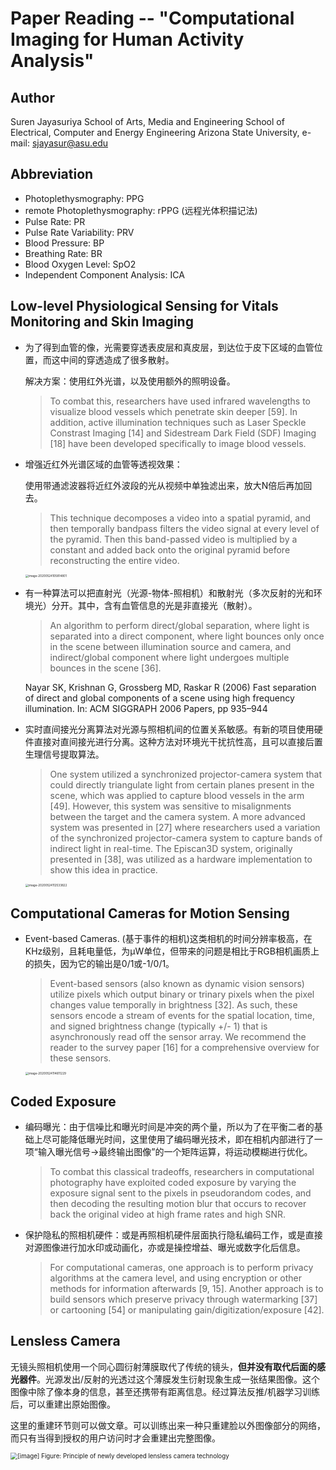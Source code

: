 # Paper Reading -- "Computational Imaging for Human Activity Analysis"

## Author

Suren Jayasuriya
School of Arts, Media and Engineering
School of Electrical, Computer and Energy Engineering
Arizona State University, e-mail: sjayasur@asu.edu

## Abbreviation

- Photoplethysmography: PPG
- remote Photoplethysmography: rPPG (远程光体积描记法) 
- Pulse Rate: PR
- Pulse Rate Variability: PRV
- Blood Pressure: BP
- Breathing Rate: BR
- Blood Oxygen Level: SpO2
- Independent Component Analysis: ICA

## Low-level Physiological Sensing for Vitals Monitoring and Skin Imaging

- 为了得到血管的像，光需要穿透表皮层和真皮层，到达位于皮下区域的血管位置，而这中间的穿透造成了很多散射。

  解决方案：使用红外光谱，以及使用额外的照明设备。

  > To combat this, researchers have used infrared wavelengths to visualize blood vessels which penetrate skin deeper [59]. In addition, active illumination techniques such as Laser Speckle Constrast Imaging [14] and Sidestream Dark Field (SDF) Imaging [18] have been developed specifically to image blood vessels.

- 增强近红外光谱区域的血管等透视效果：

  使用带通滤波器将近红外波段的光从视频中单独滤出来，放大N倍后再加回去。

  > This technique decomposes a video into a spatial pyramid, and then temporally bandpass filters the
  > video signal at every level of the pyramid. Then this band-passed video is multiplied by a constant and added back onto the original pyramid before reconstructing the entire video.

  <img src="Paper Reading -- Computational Imaging for Human Activity Analysis/image-20200524105814801.png" alt="image-20200524105814801" style="zoom:33%;" />

- 有一种算法可以把直射光（光源-物体-照相机）和散射光（多次反射的光和环境光）分开。其中，含有血管信息的光是非直接光（散射）。

  > An algorithm to perform direct/global separation, where light is separated into a direct component, where light bounces only once in the scene between illumination source and camera, and indirect/global component where light undergoes multiple bounces in the scene [36].

  Nayar SK, Krishnan G, Grossberg MD, Raskar R (2006) Fast separation of direct and global components of a scene using high frequency illumination. In: ACM SIGGRAPH 2006 Papers, pp 935–944

- 实时直间接光分离算法对光源与照相机间的位置关系敏感。有新的项目使用硬件直接对直间接光进行分离。这种方法对环境光干扰抗性高，且可以直接后置生理信号提取算法。

  > One system utilized a synchronized projector-camera system that could directly triangulate light from certain planes present in the scene, which was applied to capture blood vessels in the arm [49]. However, this system was sensitive to misalignments between the target and the camera system. A more advanced system was presented in [27] where researchers used a variation of the synchronized projector-camera system to capture bands of indirect light in real-time. The Episcan3D system, originally presented in [38], was utilized as a hardware implementation to show this idea in practice.

  <img src="Paper Reading -- Computational Imaging for Human Activity Analysis/image-20200524112533822.png" alt="image-20200524112533822" style="zoom:33%;" />

## Computational Cameras for Motion Sensing

- Event-based Cameras. (基于事件的相机)这类相机的时间分辨率极高，在KHz级别，且耗电量低，为μW单位，但带来的问题是相比于RGB相机画质上的损失，因为它的输出是0/1或-1/0/1。

  > Event-based sensors (also known as dynamic vision sensors) utilize pixels which output binary or trinary pixels when the pixel changes value temporally in brightness [32]. As such, these sensors encode a stream of events for the spatial location, time, and signed brightness change (typically +/- 1) that is asynchronously read off the sensor array. We recommend the reader to the survey paper [16] for a comprehensive overview for these sensors.

  <img src="Paper Reading -- Computational Imaging for Human Activity Analysis/image-20200524114611229.png" alt="image-20200524114611229" style="zoom:33%;" />

## Coded Exposure

- 编码曝光：由于信噪比和曝光时间是冲突的两个量，所以为了在平衡二者的基础上尽可能降低曝光时间，这里使用了编码曝光技术，即在相机内部进行了一项“输入曝光信号->最终输出图像”的一个矩阵运算，将运动模糊进行优化。

  > To combat this classical tradeoffs, researchers in computational photography have exploited coded exposure by varying the exposure signal sent to the pixels in pseudorandom codes, and then decoding the resulting motion blur that occurs to recover back the original video at high frame rates and high SNR.





- 保护隐私的照相机硬件：或是再照相机硬件层面执行隐私编码工作，或是直接对源图像进行加水印或动画化，亦或是操控增益、曝光或数字化后信息。

  > For computational cameras, one approach is to perform privacy algorithms at the camera level, and using encryption or other methods for information afterwards [9, 15]. Another approach is to build sensors which preserve privacy through watermarking [37] or cartooning [54] or manipulating gain/digitization/exposure [42].

## Lensless Camera

无镜头照相机使用一个同心圆衍射薄膜取代了传统的镜头，**但并没有取代后面的感光器件**。光源发出/反射的光透过这个薄膜发生衍射现象生成一张结果图像。这个图像中除了像本身的信息，甚至还携带有距离信息。经过算法反推/机器学习训练后，可以重建出原始图像。

这里的重建环节则可以做文章。可以训练出来一种只重建脸以外图像部分的网络，而只有当得到授权的用户访问时才会重建出完整图像。

<img src="Paper Reading -- Computational Imaging for Human Activity Analysis/161115.jpg" alt="[image] Figure: Principle of newly developed lensless camera technology" style="zoom:70%;" />